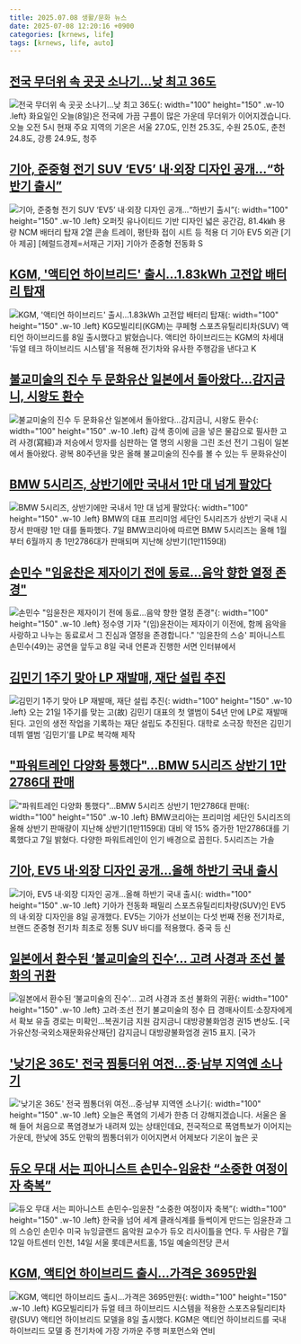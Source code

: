 ```yaml
---
title: 2025.07.08 생활/문화 뉴스
date: 2025-07-08 12:20:16 +0900
categories: [krnews, life]
tags: [krnews, life, auto]
---
```

## [전국 무더위 속 곳곳 소나기…낮 최고 36도](https://n.news.naver.com/mnews/article/055/0001273144)

![전국 무더위 속 곳곳 소나기…낮 최고 36도](https://mimgnews.pstatic.net/image/origin/055/2025/07/08/1273144.jpg?type=nf220_150){: width="100" height="150" .w-10 .left}
화요일인 오늘(8일)은 전국에 가끔 구름이 많은 가운데 무더위가 이어지겠습니다. 오늘 오전 5시 현재 주요 지역의 기온은 서울 27.0도, 인천 25.3도, 수원 25.0도, 춘천 24.8도, 강릉 24.9도, 청주

## [기아, 준중형 전기 SUV ‘EV5’ 내·외장 디자인 공개…“하반기 출시”](https://n.news.naver.com/mnews/article/016/0002496121)

![기아, 준중형 전기 SUV ‘EV5’ 내·외장 디자인 공개…“하반기 출시”](https://mimgnews.pstatic.net/image/origin/016/2025/07/08/2496121.jpg?type=nf220_150){: width="100" height="150" .w-10 .left}
오퍼짓 유나이티드 기반 디자인 넓은 공간감, 81.4㎾h 용량 NCM 배터리 탑재 2열 콘솔 트레이, 평탄화 접이 시트 등 적용 더 기아 EV5 외관 [기아 제공] [헤럴드경제=서재근 기자] 기아가 준중형 전동화 S

## [KGM, '액티언 하이브리드' 출시…1.83kWh 고전압 배터리 탑재](https://n.news.naver.com/mnews/article/374/0000450282)

![KGM, '액티언 하이브리드' 출시…1.83kWh 고전압 배터리 탑재](https://mimgnews.pstatic.net/image/origin/374/2025/07/08/450282.jpg?type=nf220_150){: width="100" height="150" .w-10 .left}
KG모빌리티(KGM)는 쿠페형 스포츠유틸리티차(SUV) 액티언 하이브리드를 8일 출시했다고 밝혔습니다. 액티언 하이브리드는 KGM의 차세대 '듀얼 테크 하이브리드 시스템'을 적용해 전기차와 유사한 주행감을 낸다고 K

## [불교미술의 진수 두 문화유산 일본에서 돌아왔다…감지금니, 시왕도 환수](https://n.news.naver.com/mnews/article/081/0003555830)

![불교미술의 진수 두 문화유산 일본에서 돌아왔다…감지금니, 시왕도 환수](https://mimgnews.pstatic.net/image/origin/081/2025/07/08/3555830.jpg?type=nf220_150){: width="100" height="150" .w-10 .left}
감색 종이에 금을 넣은 물감으로 필사한 고려 사경(寫經)과 저승에서 망자를 심판하는 열 명의 시왕을 그린 조선 전기 그림이 일본에서 돌아왔다. 광복 80주년을 맞은 올해 불교미술의 진수를 볼 수 있는 두 문화유산이

## [BMW 5시리즈, 상반기에만 국내서 1만 대 넘게 팔았다](https://n.news.naver.com/mnews/article/031/0000946604)

![BMW 5시리즈, 상반기에만 국내서 1만 대 넘게 팔았다](https://mimgnews.pstatic.net/image/origin/031/2025/07/07/946604.jpg?type=nf220_150){: width="100" height="150" .w-10 .left}
BMW의 대표 프리미엄 세단인 5시리즈가 상반기 국내 시장서 판매량 1만 대를 돌파했다. 7일 BMW코리아에 따르면 BMW 5시리즈는 올해 1월부터 6월까지 총 1만2786대가 판매되며 지난해 상반기(1만1159대)

## [손민수 "임윤찬은 제자이기 전에 동료…음악 향한 열정 존경"](https://n.news.naver.com/mnews/article/421/0008356755)

![손민수 "임윤찬은 제자이기 전에 동료…음악 향한 열정 존경"](https://mimgnews.pstatic.net/image/origin/421/2025/07/08/8356755.jpg?type=nf220_150){: width="100" height="150" .w-10 .left}
정수영 기자 "(임)윤찬이는 제자이기 이전에, 함께 음악을 사랑하고 나누는 동료로서 그 진심과 열정을 존경합니다." '임윤찬의 스승' 피아니스트 손민수(49)는 공연을 앞두고 8일 국내 언론과 진행한 서면 인터뷰에서

## [김민기 1주기 맞아 LP 재발매, 재단 설립 추진](https://n.news.naver.com/mnews/article/032/0003381248)

![김민기 1주기 맞아 LP 재발매, 재단 설립 추진](https://mimgnews.pstatic.net/image/origin/032/2025/07/08/3381248.jpg?type=nf220_150){: width="100" height="150" .w-10 .left}
오는 21일 1주기를 맞는 고(故) 김민기 대표의 첫 앨범이 54년 만에 LP로 재발매된다. 고인의 생전 작업을 기록하는 재단 설립도 추진된다. 대학로 소극장 학전은 김민기 데뷔 앨범 ‘김민기’를 LP로 복각해 제작

## ["파워트레인 다양화 통했다"…BMW 5시리즈 상반기 1만2786대 판매](https://n.news.naver.com/mnews/article/421/0008354031)

!["파워트레인 다양화 통했다"…BMW 5시리즈 상반기 1만2786대 판매](https://mimgnews.pstatic.net/image/origin/421/2025/07/07/8354031.jpg?type=nf220_150){: width="100" height="150" .w-10 .left}
BMW코리아는 프리미엄 세단인 5시리즈의 올해 상반기 판매량이 지난해 상반기(1만1159대) 대비 약 15% 증가한 1만2786대를 기록했다고 7일 밝혔다. 다양한 파워트레인이 인기 배경으로 꼽힌다. 5시리즈는 가솔

## [기아, EV5 내·외장 디자인 공개…올해 하반기 국내 출시](https://n.news.naver.com/mnews/article/277/0005619156)

![기아, EV5 내·외장 디자인 공개…올해 하반기 국내 출시](https://mimgnews.pstatic.net/image/origin/277/2025/07/08/5619156.jpg?type=nf220_150){: width="100" height="150" .w-10 .left}
기아가 전동화 패밀리 스포츠유틸리티차량(SUV)인 EV5의 내·외장 디자인을 8일 공개했다. EV5는 기아가 선보이는 다섯 번째 전용 전기차로, 브랜드 준중형 전기차 최초로 정통 SUV 바디를 적용했다. 중국 등 신

## [일본에서 환수된 ‘불교미술의 진수’... 고려 사경과 조선 불화의 귀환](https://n.news.naver.com/mnews/article/016/0002496119)

![일본에서 환수된 ‘불교미술의 진수’... 고려 사경과 조선 불화의 귀환](https://mimgnews.pstatic.net/image/origin/016/2025/07/08/2496119.jpg?type=nf220_150){: width="100" height="150" .w-10 .left}
고려·조선 전기 불교미술의 정수 日 경매사이트·소장자에게서 확보 유출 경로는 미확인…복권기금 지원 감지금니 대방광불화엄경 권15 변상도. [국가유산청·국외소재문화유산재단] 감지금니 대방광불화엄경 권15 표지. [국가

## ['낮기온 36도' 전국 찜통더위 여전…중·남부 지역엔 소나기](https://n.news.naver.com/mnews/article/079/0004042423)

!['낮기온 36도' 전국 찜통더위 여전…중·남부 지역엔 소나기](https://mimgnews.pstatic.net/image/origin/079/2025/07/08/4042423.jpg?type=nf220_150){: width="100" height="150" .w-10 .left}
오늘은 폭염의 기세가 한층 더 강해지겠습니다. 서울은 올해 들어 처음으로 폭염경보가 내려져 있는 상태인데요, 전국적으로 폭염특보가 이어지는 가운데, 한낮에 35도 안팎의 찜통더위가 이어지면서 어제보다 기온이 높은 곳

## [듀오 무대 서는 피아니스트 손민수-임윤찬 “소중한 여정이자 축복”](https://n.news.naver.com/mnews/article/005/0001788324)

![듀오 무대 서는 피아니스트 손민수-임윤찬 “소중한 여정이자 축복”](https://mimgnews.pstatic.net/image/origin/005/2025/07/08/1788324.jpg?type=nf220_150){: width="100" height="150" .w-10 .left}
한국을 넘어 세계 클래식계를 들썩이게 만드는 임윤찬과 그의 스승인 손민수 미국 뉴잉글랜드 음악원 교수가 듀오 리사이틀을 연다. 두 사람은 7월 12일 아트센터 인천, 14일 서울 롯데콘서트홀, 15일 예술의전당 콘서

## [KGM, 액티언 하이브리드 출시…가격은 3695만원](https://n.news.naver.com/mnews/article/277/0005619268)

![KGM, 액티언 하이브리드 출시…가격은 3695만원](https://mimgnews.pstatic.net/image/origin/277/2025/07/08/5619268.jpg?type=nf220_150){: width="100" height="150" .w-10 .left}
KG모빌리티가 듀얼 테크 하이브리드 시스템을 적용한 스포츠유틸리티차량(SUV) 액티언 하이브리드 모델을 8일 출시했다. KGM은 액티언 하이브리드를 국내 하이브리드 모델 중 전기차에 가장 가까운 주행 퍼포먼스와 연비

